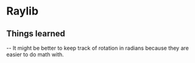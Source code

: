 # Raylib

## Things learned
-- It might be better to keep track of rotation in radians because they are easier to do math with.